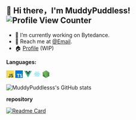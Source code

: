 ## 👋  Hi there，I'm MuddyPuddless!  ![Profile View Counter](https://komarev.com/ghpvc/?username=MuddyPuddlesss&style=for-the-badge)


- 🔭 I’m currently working on Bytedance.
- :email: Reach me at [@Email](mailto:shallow_wow@163.com).
- :house: [Profile]() (WIP)

**Languages:**  

<code><img height="20" src="https://raw.githubusercontent.com/github/explore/80688e429a7d4ef2fca1e82350fe8e3517d3494d/topics/javascript/javascript.png"></code>
<code><img height="20" src="https://raw.githubusercontent.com/github/explore/80688e429a7d4ef2fca1e82350fe8e3517d3494d/topics/typescript/typescript.png"></code>
<code><img height="20" src="https://raw.githubusercontent.com/github/explore/80688e429a7d4ef2fca1e82350fe8e3517d3494d/topics/vue/vue.png"></code>
<code><img height="20" src="https://raw.githubusercontent.com/github/explore/80688e429a7d4ef2fca1e82350fe8e3517d3494d/topics/react/react.png"></code>
<code><img height="20" src="https://raw.githubusercontent.com/github/explore/80688e429a7d4ef2fca1e82350fe8e3517d3494d/topics/nodejs/nodejs.png"></code>

<!-- ![MuddyPuddlesss's GitHub stats](https://github-readme-stats.vercel.app/api?username=MuddyPuddlesss&count_private=true&show_icons=true&bg_color=320,323031,84a59d&icon_color=b0c4b1&title_color=eec170&text_color=a2a392&include_all_commits=true) -->

![MuddyPuddlesss's GitHub stats](https://github-readme-stats.vercel.app/api?username=MuddyPuddlesss&count_private=true&show_icons=true&title_color=fff&icon_color=79ff97&text_color=9f9f9f&bg_color=151515)


**repository**

[![Readme Card](https://github-readme-stats.vercel.app/api/pin/?username=MuddyPuddlesss&repo=random-lottery&title_color=fff&icon_color=f9f9f9&text_color=9f9f9f&bg_color=151515)](https://github.com/MuddyPuddlesss/random-lottery)
<!--
**MuddyPuddlesss/MuddyPuddlesss** is a ✨ _special_ ✨ repository because its `README.md` (this file) appears on your GitHub profile.

Here are some ideas to get you started:

- 🔭 I’m currently working on ...
- 🌱 I’m currently learning ...
- 👯 I’m looking to collaborate on ...
- 🤔 I’m looking for help with ...
- 💬 Ask me about ...
- 📫 How to reach me: ...
- 😄 Pronouns: ...
- ⚡ Fun fact: ...
-->
